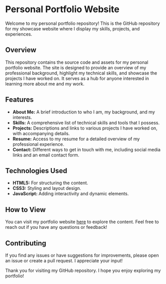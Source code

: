 # Personal Portfolio Website

Welcome to my personal portfolio repository! This is the GitHub repository for my showcase website where I display my skills, projects, and experiences.

## Overview

This repository contains the source code and assets for my personal portfolio website. The site is designed to provide an overview of my professional background, highlight my technical skills, and showcase the projects I have worked on. It serves as a hub for anyone interested in learning more about me and my work.

## Features

- **About Me:** A brief introduction to who I am, my background, and my interests.
- **Skills:** A comprehensive list of technical skills and tools that I possess.
- **Projects:** Descriptions and links to various projects I have worked on, with accompanying details.
- **Resume:** Access to my resume for a detailed overview of my professional experience.
- **Contact:** Different ways to get in touch with me, including social media links and an email contact form.

## Technologies Used

- **HTML5:** For structuring the content.
- **CSS3:** Styling and layout design.
- **JavaScript:** Adding interactivity and dynamic elements.

## How to View

You can visit my portfolio website [here](./odiv.org/) to explore the content. Feel free to reach out if you have any questions or feedback!

## Contributing

If you find any issues or have suggestions for improvements, please open an issue or create a pull request. I appreciate your input!

Thank you for visiting my GitHub repository. I hope you enjoy exploring my portfolio!
